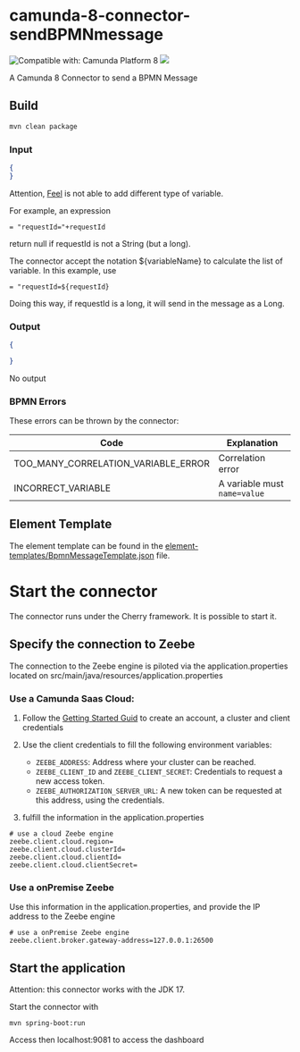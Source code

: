 # camunda-8-connector-sendBPMNmessage


![Compatible with: Camunda Platform 8](https://img.shields.io/badge/Compatible%20with-Camunda%20Platform%208-0072Ce)
[![](https://img.shields.io/badge/Community%20Extension-An%20open%20source%20community%20maintained%20project-FF4700)](https://github.com/camunda-community-hub/community)

A Camunda 8 Connector to send a BPMN Message

## Build

```bash
mvn clean package
```


### Input

```json
{
}
```

Attention, [Feel](https://docs.camunda.io/docs/components/modeler/feel/what-is-feel/) is not able to add different type of variable.



For example, an expression 

```
= "requestId="+requestId
```

return null if requestId is not a String (but a long).

The connector accept the notation ${variableName} to calculate the list of variable.
In this example, use
```
= "requestId=${requestId}
```
Doing this way, if requestId is a long, it will send in the message as a Long.


### Output

```json
{

}
```
No output

### BPMN Errors

These errors can be thrown by the connector:

| Code | Explanation |
|---|---|
| TOO_MANY_CORRELATION_VARIABLE_ERROR|Correlation error|
| INCORRECT_VARIABLE| A variable must `name=value`|


## Element Template

The element template can be found in the [element-templates/BpmnMessageTemplate.json](element-templates/template-connector.json) file.


# Start the connector
The connector runs under the Cherry framework. It is possible to start it.

## Specify the connection to Zeebe

The connection to the Zeebe engine is piloted via the application.properties located on src/main/java/resources/application.properties

### Use a Camunda Saas Cloud:

1. Follow the [Getting Started Guid](https://docs.camunda.io/docs/guides/getting-started/) to create an account, a
   cluster and client credentials

2. Use the client credentials to fill the following environment variables:
    * `ZEEBE_ADDRESS`: Address where your cluster can be reached.
    * `ZEEBE_CLIENT_ID` and `ZEEBE_CLIENT_SECRET`: Credentials to request a new access token.
    * `ZEEBE_AUTHORIZATION_SERVER_URL`: A new token can be requested at this address, using the credentials.

3. fulfill the information in the application.properties
````
# use a cloud Zeebe engine
zeebe.client.cloud.region=
zeebe.client.cloud.clusterId=
zeebe.client.cloud.clientId=
zeebe.client.cloud.clientSecret=
````

### Use a onPremise Zeebe

Use this information in the application.properties, and provide the IP address to the Zeebe engine

````
# use a onPremise Zeebe engine
zeebe.client.broker.gateway-address=127.0.0.1:26500
````

## Start the application
Attention: this connector works with the JDK 17.

Start the connector with
````
mvn spring-boot:run
````

Access then localhost:9081 to access the dashboard

